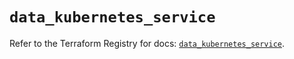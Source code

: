 # `data_kubernetes_service`

Refer to the Terraform Registry for docs: [`data_kubernetes_service`](https://registry.terraform.io/providers/hashicorp/kubernetes/2.29.0/docs/data-sources/service).
